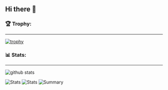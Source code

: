 ## Hi there 👋

### 🏆 Trophy:
---
[![trophy](https://github-profile-trophy.vercel.app/?username=vijaynallagatla&count_private=true&theme=gruvbox&no-frame=true&no-bg=true)](https://github.com/ryo-ma/github-profile-trophy)

### 📊 Stats:
---

![github stats](https://github-readme-stats.vercel.app/api?username=vijaynallagatla&theme=gruvbox&show_icons=true&count_private=true&hide_border=true)

![Stats](https://github-profile-summary-cards.vercel.app/api/cards/repos-per-language?username=vijaynallagatla&count_private=true&theme=monokai)
![Stats](https://github-profile-summary-cards.vercel.app/api/cards/most-commit-language?username=vijaynallagatla&count_private=true&theme=monokai)
![Summary](https://github-profile-summary-cards.vercel.app/api/cards/profile-details?username=vijaynallagatla&count_private=true&theme=monokai)

